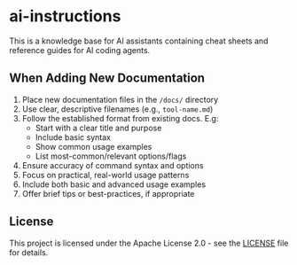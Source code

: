 # ai-instructions

This is a knowledge base for AI assistants containing cheat sheets and
reference guides for AI coding agents.

## When Adding New Documentation

1. Place new documentation files in the `/docs/` directory
2. Use clear, descriptive filenames (e.g., `tool-name.md`)
3. Follow the established format from existing docs. E.g:
   - Start with a clear title and purpose
   - Include basic syntax
   - Show common usage examples
   - List most-common/relevant options/flags
5. Ensure accuracy of command syntax and options
6. Focus on practical, real-world usage patterns
7. Include both basic and advanced usage examples
8. Offer brief tips or best-practices, if appropriate

## License

This project is licensed under the Apache License 2.0 - see the [LICENSE](LICENSE) file for details.
